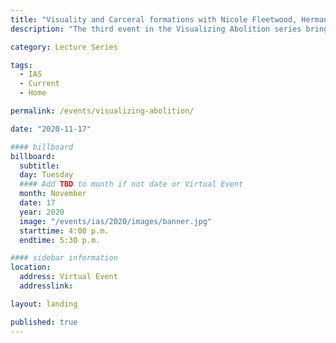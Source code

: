 ```yaml
---
title: "Visuality and Carceral formations with Nicole Fleetwood, Herman Gray Nicholas Mirzofeff"
description: "The third event in the Visualizing Abolition series brings together visual and cultural theorists Nicole Fleetwood, Herman Gray and Nicholas Mirzoeff to consider the roles of visual culture in normalizing mass incarceration and the racist brutalities of policing within the social landscape and political vision of America."

category: Lecture Series

tags:
  - IAS
  - Current
  - Home

permalink: /events/visualizing-abolition/

date: "2020-11-17"

#### billboard
billboard:
  subtitle: 
  day: Tuesday
  #### Add TBD to month if not date or Virtual Event
  month: November
  date: 17
  year: 2020
  image: "/events/ias/2020/images/banner.jpg"
  starttime: 4:00 p.m.
  endtime: 5:30 p.m.

#### sidebar information
location:
  address: Virtual Event
  addresslink: 

layout: landing

published: true
---
```




